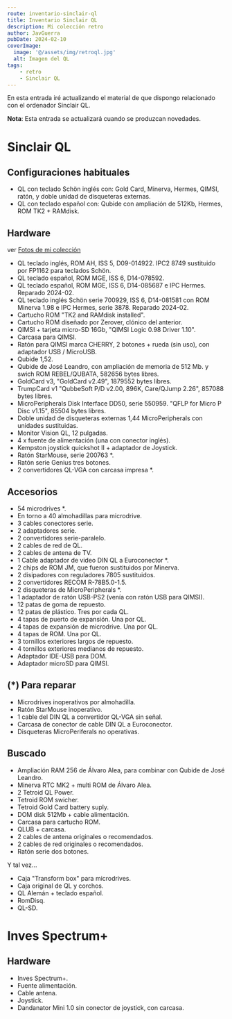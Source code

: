 ```yaml
---
route: inventario-sinclair-ql
title: Inventario Sinclair QL
description: Mi colección retro
author: JavGuerra
pubDate: 2024-02-10
coverImage:
  image: '@/assets/img/retroql.jpg'
  alt: Imagen del QL
tags:
    - retro
    - Sinclair QL
---
```

En esta entrada iré actualizando el material de que dispongo relacionado con el ordenador Sinclair QL.

<span class="note">**Nota**: Esta entrada se actualizará cuando se produzcan novedades.</span>

# Sinclair QL

## Configuraciones habituales

- QL con teclado Schön inglés con: Gold Card, Minerva, Hermes, QIMSI, ratón, y doble unidad de disqueteras externas.
- QL con teclado español con: Qubide con ampliación de 512Kb, Hermes, ROM TK2 + RAMdisk.

## Hardware

ver [Fotos de mi colección](https://badaman.badared.com/ql/galeria/?dir=coleccion)

- QL teclado inglés, ROM AH, ISS 5, D09-014922. IPC2 8749 sustituido por FP1162 para teclados Schön.
- QL teclado español, ROM MGE, ISS 6, D14-078592.
- QL teclado español, ROM MGE, ISS 6, D14-085687 e IPC Hermes. Reparado 2024-02.
- QL teclado inglés Schön serie 700929, ISS 6, D14-081581 con ROM Minerva 1.98 e IPC Hermes, serie 3878. Reparado 2024-02.
- Cartucho ROM "TK2 and RAMdisk installed".
- Cartucho ROM diseñado por Zerover, clónico del anterior.
- QIMSI + tarjeta micro-SD 16Gb, "QIMSI Logic 0.98 Driver 1.10".
- Carcasa para QIMSI.
- Ratón para QIMSI marca CHERRY, 2 botones + rueda (sin uso), con adaptador USB / MicroUSB.
- Qubide 1,52.
- Qubide de José Leandro, con ampliación de memoria de 512 Mb. y swich ROM REBEL/QUBATA, 582656 bytes libres.
- GoldCard v3, "GoldCard v2.49", 1879552 bytes libres.
- TrumpCard v1 "QubbeSoft P/D v2.00, 896K, Care/QJump 2.26", 857088 bytes libres.
- MicroPeripherals Disk Interface DD50, serie 550959. "QFLP for Micro P Disc v1.15", 85504 bytes libres.
- Doble unidad de disqueteras externas 1,44 MicroPeripherals con unidades sustituidas.
- Monitor Vision QL, 12 pulgadas.
- 4 x fuente de alimentación (una con conector inglés).
- Kempston joystick quickshot II + adaptador de Joystick.
- Ratón StarMouse, serie 200763 *.
- Ratón serie Genius tres botones.
- 2 convertidores QL-VGA con carcasa impresa *.

## Accesorios

- 54 microdrives *.
- En torno a 40 almohadillas para microdrive.
- 3 cables conectores serie.
- 2 adaptadores serie.
- 2 convertidores serie-paralelo.
- 2 cables de red de QL.
- 2 cables de antena de TV.
- 1 Cable adaptador de video DIN QL a Euroconector *.
- 2 chips de ROM JM, que fueron sustituidos por Minerva.
- 2 disipadores con reguladores 7805 sustituidos.
- 2 convertidores RECOM R-78B5.0-1.5.
- 2 disqueteras de MicroPeripherals *.
- 1 adaptador de ratón USB-PS2 (venía con ratón USB para QIMSI).
- 12 patas de goma de repuesto.
- 12 patas de plástico. Tres por cada QL.
- 4 tapas de puerto de expansión. Una por QL.
- 4 tapas de expansión de microdrive. Una por QL.
- 4 tapas de ROM. Una por QL.
- 3 tornillos exteriores largos de repuesto.
- 4 tornillos exteriores medianos de repuesto.
- Adaptador IDE-USB para DOM.
- Adaptador microSD para QIMSI.

## (*) Para reparar

- Microdrives inoperativos por almohadilla.
- Ratón StarMouse inoperativo.
- 1 cable del DIN QL a convertidor QL-VGA sin señal.
- Carcasa de conector de cable DIN QL a Euroconector.
- Disqueteras MicroPeriferals no operativas.

## Buscado

- Ampliación RAM 256 de Álvaro Alea, para combinar con Qubide de José Leandro.
- Minerva RTC MK2 + multi ROM de Álvaro Alea.
- 2 Tetroid QL Power.
- Tetroid ROM swicher.
- Tetroid Gold Card battery suply.
- DOM disk 512Mb + cable alimentación.
- Carcasa para cartucho ROM.
- QLUB + carcasa.
- 2 cables de antena originales o recomendados.
- 2 cables de red originales o recomendados.
- Ratón serie dos botones.

Y tal vez...
- Caja "Transform box" para microdrives.
- Caja original de QL y corchos.
- QL Alemán + teclado español.
- RomDisq.
- QL-SD.

# Inves Spectrum+

## Hardware

- Inves Spectrum+.
- Fuente alimentación.
- Cable antena.
- Joystick.
- Dandanator Mini 1.0 sin conector de joystick, con carcasa.
